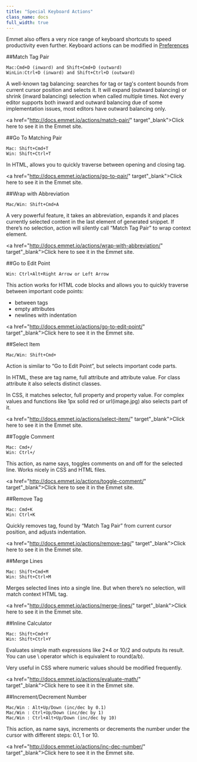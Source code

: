 ```yaml
---
title: "Special Keyboard Actions"
class_name: docs
full_width: true
---
```


Emmet also offers a very nice range of keyboard shortcuts to speed productivity even further. Keyboard actions can be modified in [Preferences](/docs/ide/customization/codio-prefs)

##Match Tag Pair
```
Mac:Cmd+D (inward) and Shift+Cmd+D (outward)
WinLin:Ctrl+D (inward) and Shift+Ctrl+D (outward)
```

A well-known tag balancing: searches for tag or tag's content bounds from current cursor position and selects it. It will expand (outward balancing) or shrink (inward balancing) selection when called multiple times. Not every editor supports both inward and outward balancing due of some implementation issues, most editors have outward balancing only.

<a href="http://docs.emmet.io/actions/match-pair/" target"_blank">Click here to see it in the Emmet site.</a>


##Go To Matching Pair
```
Mac: Shift+Cmd+T
Win: Shift+Ctrl+T
```

In HTML, allows you to quickly traverse between opening and closing tag.

<a href="http://docs.emmet.io/actions/go-to-pair/" target"_blank">Click here to see it in the Emmet site.</a>


##Wrap with Abbreviation
```
Mac/Win: Shift+Cmd+A
```

A very powerful feature, it takes an abbreviation, expands it and places currently selected content in the last element of generated snippet. If there’s no selection, action will silently call “Match Tag Pair” to wrap context element.

<a href="http://docs.emmet.io/actions/wrap-with-abbreviation/" target"_blank">Click here to see it in the Emmet site.</a>


##Go to Edit Point
```
Win: Ctrl+Alt+Right Arrow or Left Arrow
```

This action works for HTML code blocks and allows you to quickly traverse between important code points:

- between tags
- empty attributes
- newlines with indentation

<a href="http://docs.emmet.io/actions/go-to-edit-point/" target"_blank">Click here to see it in the Emmet site.</a>


##Select Item
```
Mac/Win: Shift+Cmd+
```

Action is similar to “Go to Edit Point”, but selects important code parts.

In HTML, these are tag name, full attribute and attribute value. For class attribute it also selects distinct classes.

In CSS, it matches selector, full property and property value. For complex values and functions like 1px solid red or url(image.jpg) also selects part of it.

<a href="http://docs.emmet.io/actions/select-item/" target"_blank">Click here to see it in the Emmet site.</a>


##Toggle Comment
```
Mac: Cmd+/
Win: Ctrl+/
```

This action, as name says, toggles comments on and off for the selected line. Works nicely in CSS and HTML files.

<a href="http://docs.emmet.io/actions/toggle-comment/" target"_blank">Click here to see it in the Emmet site.</a>


##Remove Tag
```
Mac: Cmd+K
Win: Ctrl+K
```

Quickly removes tag, found by “Match Tag Pair” from current cursor position, and adjusts indentation.

<a href="http://docs.emmet.io/actions/remove-tag/" target"_blank">Click here to see it in the Emmet site.</a>

##Merge Lines
```
Mac: Shift+Cmd+M
Win: Shift+Ctrl+M
``````

Merges selected lines into a single line. But when there’s no selection, will match context HTML tag.

<a href="http://docs.emmet.io/actions/merge-lines/" target"_blank">Click here to see it in the Emmet site.</a>


##Inline Calculator
```
Mac: Shift+Cmd+Y
Win: Shift+Ctrl+Y
```

Evaluates simple math expressions like 2*4 or 10/2 and outputs its result. You can use \ operator which is equivalent to round(a/b).

Very useful in CSS where numeric values should be modified frequently.

<a href="http://docs.emmet.io/actions/evaluate-math/" target"_blank">Click here to see it in the Emmet site.</a>


##Increment/Decrement Number
```
Mac/Win : Alt+Up/Down (inc/dec by 0.1)
Mac/Win : Ctrl+Up/Down (inc/dec by 1)
Mac/Win : Ctrl+Alt+Up/Down (inc/dec by 10)
```

This action, as name says, increments or decrements the number under the cursor with different steps: 0.1, 1 or 10.

<a href="http://docs.emmet.io/actions/inc-dec-number/" target"_blank">Click here to see it in the Emmet site.</a>


